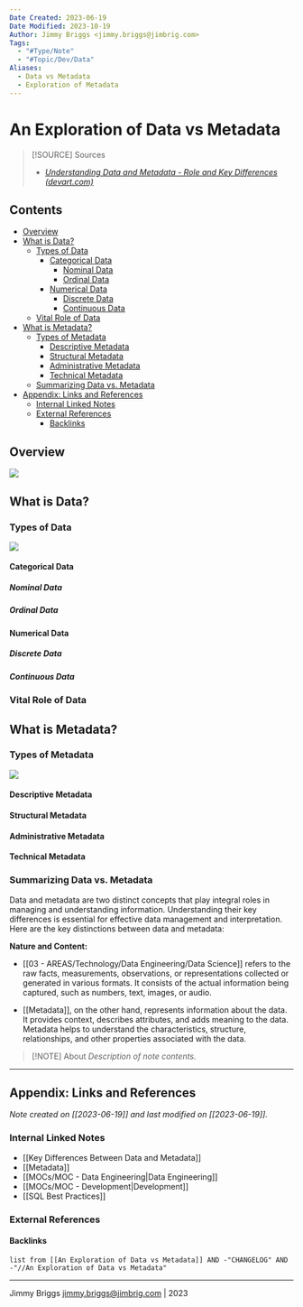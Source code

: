 ```yaml
---
Date Created: 2023-06-19
Date Modified: 2023-10-19
Author: Jimmy Briggs <jimmy.briggs@jimbrig.com>
Tags:
  - "#Type/Note"
  - "#Topic/Dev/Data"
Aliases:
  - Data vs Metadata
  - Exploration of Metadata
---
```


# An Exploration of Data vs Metadata

> [!SOURCE] Sources
> - *[Understanding Data and Metadata - Role and Key Differences (devart.com)](https://blog.devart.com/data-vs-metadata.html)*


## Contents

- [Overview](#overview)
- [What is Data?](#what-is-data)
	- [Types of Data](#types-of-data)
		- [Categorical Data](#categorical-data)
			- [Nominal Data](#nominal-data)
			- [Ordinal Data](#ordinal-data)
		- [Numerical Data](#numerical-data)
			- [Discrete Data](#discrete-data)
			- [Continuous Data](#continuous-data)
	- [Vital Role of Data](#vital-role-of-data)
- [What is Metadata?](#what-is-metadata)
	- [Types of Metadata](#types-of-metadata)
		- [Descriptive Metadata](#descriptive-metadata)
		- [Structural Metadata](#structural-metadata)
		- [Administrative Metadata](#administrative-metadata)
		- [Technical Metadata](#technical-metadata)
	- [Summarizing Data vs. Metadata](#summarizing-data-vs-metadata)
- [Appendix: Links and References](#appendix-links-and-references)
	- [Internal Linked Notes](#internal-linked-notes)
	- [External References](#external-references)
		- [Backlinks](#backlinks)


## Overview

![](https://i.imgur.com/MSbeBlV.png)


## What is Data?

### Types of Data

![](https://i.imgur.com/2ff4IMV.png)


#### Categorical Data

##### Nominal Data

##### Ordinal Data

#### Numerical Data

##### Discrete Data

##### Continuous Data

### Vital Role of Data

## What is Metadata?

### Types of Metadata

![](https://i.imgur.com/06ysBK8.png)


#### Descriptive Metadata

#### Structural Metadata

#### Administrative Metadata

#### Technical Metadata

### Summarizing Data vs. Metadata

Data and metadata are two distinct concepts that play integral roles in managing and understanding information. Understanding their key differences is essential for effective data management and interpretation. Here are the key distinctions between data and metadata:

**Nature and Content:**

- [[03 - AREAS/Technology/Data Engineering/Data Science]] refers to the raw facts, measurements, observations, or representations collected or generated in various formats. It consists of the actual information being captured, such as numbers, text, images, or audio.

- [[Metadata]], on the other hand, represents information about the data. It provides context, describes attributes, and adds meaning to the data. Metadata helps to understand the characteristics, structure, relationships, and other properties associated with the data.


> [!NOTE] About
> *Description of note contents.*


***

## Appendix: Links and References

*Note created on [[2023-06-19]] and last modified on [[2023-06-19]].*

### Internal Linked Notes

- [[Key Differences Between Data and Metadata]]
- [[Metadata]]
- [[MOCs/MOC - Data Engineering|Data Engineering]]
- [[MOCs/MOC - Development|Development]]
- [[SQL Best Practices]]

### External References



#### Backlinks

```dataview
list from [[An Exploration of Data vs Metadata]] AND -"CHANGELOG" AND -"//An Exploration of Data vs Metadata"
```


***

Jimmy Briggs <jimmy.briggs@jimbrig.com> | 2023

